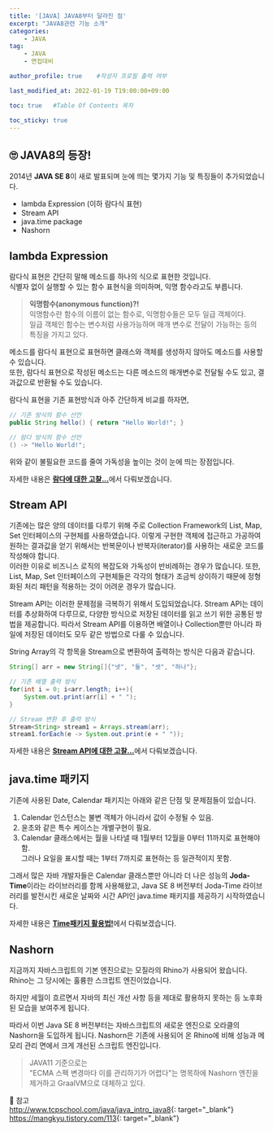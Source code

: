 ```yaml
---
title: '[JAVA] JAVA8부터 달라진 점' 
excerpt: "JAVA8관련 기능 소개"
categories:
    - JAVA
tag:
    - JAVA
    - 면접대비

author_profile: true    #작성자 프로필 출력 여부

last_modified_at: 2022-01-19 T19:00:00+09:00

toc: true   #Table Of Contents 목차 

toc_sticky: true
---
```


## 🙄 JAVA8의 등장!
2014년 **JAVA SE 8**이 새로 발표되며 눈에 띄는 몇가지 기능 및 특징들이 추가되었습니다.<br>
- lambda Expression (이하 람다식 표현)
- Stream API
- java.time package
- Nashorn

## lambda Expression
람다식 표현은 간단히 말해 메소드를 하나의 식으로 표현한 것입니다.<br>
식별자 없이 실행할 수 있는 함수 표현식을 의미하며, 익명 함수라고도 부릅니다.
> **익명함수(anonymous function)?!**<br>
> 익명함수란 함수의 이름이 없는 함수로, 익명함수들은 모두 일급 객체이다.<br>
> 일급 객체인 함수는 변수처럼 사용가능하며 매개 변수로 전달이 가능하는 등의 특징을 가지고 있다.

메소드를 람다식 표현으로 표현하면 클래스와 객체를 생성하지 않아도 메소드를 사용할 수 있습니다.<br>
또한, 람다식 표현으로 작성된 메소드는 다른 메소드의 매개변수로 전달될 수도 있고, 결과값으로 반환될 수도 있습니다.<br>

람다식 표현을 기존 표현방식과 아주 간단하게 비교를 하자면,
``` java
// 기존 방식의 함수 선언
public String hello() { return "Hello World!"; }

// 람다 방식의 함수 선언
() -> "Hello World!";
```
위와 같이 불필요한 코드를 줄여 가독성을 높이는 것이 눈에 띄는 장점입니다.

자세한 내용은 [**람다에 대한 고찰...**](https://chanmin9401.github.io/java/about_lambda/)에서 다뤄보겠습니다.

## Stream API
기존에는 많은 양의 데이터를 다루기 위해 주로 Collection Framework의 List, Map, Set 인터페이스의 구현체를 사용하였습니다.
이렇게 구현한 객체에 접근하고 가공하여 원하는 결과값을 얻기 위해서는 반복문이나 반복자(iterator)를 사용하는 새로운 코드를 작성해야 합니다.<br>
이러한 이유로 비즈니스 로직의 복잡도와 가독성이 반비례하는 경우가 많습니다.
또한, List, Map, Set 인터페이스의 구현체들은 각각의 형태가 조금씩 상이하기 때문에 정형화된 처리 패턴을 적용하는 것이 어려운 경우가 많습니다.<br>

Stream API는 이러한 문제점을 극복하기 위해서 도입되었습니다.
Stream API는 데이터를 추상화하여 다루므로, 다양한 방식으로 저장된 데이터를 읽고 쓰기 위한 공통된 방법을 제공합니다.
따라서 Stream API를 이용하면 배열이나 Collection뿐만 아니라 파일에 저장된 데이터도 모두 같은 방법으로 다룰 수 있습니다.

String Array의 각 항목을 Stream으로 변환하여 출력하는 방식은 다음과 같습니다.
``` java
String[] arr = new String[]{"넷", "둘", "셋", "하나"};

// 기존 배열 출력 방식
for(int i = 0; i<arr.length; i++){
    System.out.print(arr[i] + " ");
}

// Stream 변환 후 출력 방식
Stream<String> stream1 = Arrays.stream(arr);
stream1.forEach(e -> System.out.print(e + " "));
```

자세한 내용은 [**Stream API에 대한 고찰...**](https://chanmin9401.github.io/java/about_stream/)에서 다뤄보겠습니다.

## java.time 패키지
기존에 사용된 Date, Calendar 패키지는 아래와 같은 단점 및 문제점들이 있습니다.
1. Calendar 인스턴스는 불변 객체가 아니라서 값이 수정될 수 있음.
2. 윤초와 같은 특수 케이스는 개별구현이 필요.
3. Calendar 클래스에서는 월을 나타낼 때 1월부터 12월을 0부터 11까지로 표현해야함. <br>
그러나 요일을 표시할 때는 1부터 7까지로 표현하는 등 일관적이지 못함.

그래서 많은 자바 개발자들은 Calendar 클래스뿐만 아니라 더 나은 성능의 **Joda-Time**이라는 라이브러리를 함께 사용해왔고,
Java SE 8 버전부터 Joda-Time 라이브러리를 발전시킨 새로운 날짜와 시간 API인 java.time 패키지를 제공하기 시작하였습니다.

자세한 내용은 [**Time패키지 활용법!**](https://chanmin9401.github.io/java/about_time_package/)에서 다뤄보겠습니다.

## Nashorn
지금까지 자바스크립트의 기본 엔진으로는 모질라의 Rhino가 사용되어 왔습니다.
Rhino는 그 당시에는 훌륭한 스크립트 엔진이었습니다.

하지만 세월이 흐르면서 자바의 최신 개선 사항 등을 제대로 활용하지 못하는 등 노후화된 모습을 보여주게 됩니다.

따라서 이번 Java SE 8 버전부터는 자바스크립트의 새로운 엔진으로 오라클의 Nashorn을 도입하게 됩니다.
Nashorn은 기존에 사용되어 온 Rhino에 비해 성능과 메모리 관리 면에서 크게 개선된 스크립트 엔진입니다.
> JAVA11 기준으로는<br>
> "ECMA 스펙 변경마다 이를 관리하기가 어렵다"는 명목하에 Nashorn 엔진을 제거하고 GraalVM으로 대체하고 있다.

📌 참고<br>
<http://www.tcpschool.com/java/java_intro_java8>{: target="_blank"}<br>
<https://mangkyu.tistory.com/113>{: target="_blank"}
